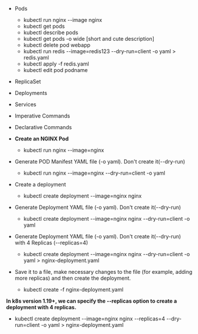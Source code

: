 - Pods
  - kubectl run nginx --image nginx
  - kubectl get pods
  - kubectl describe pods
  - kubectl get pods -o wide [short and cute description]
  - kubectl delete pod webapp
  - kubectl run redis --image=redis123 --dry-run=client -o yaml > redis.yaml
  - kubectl apply -f redis.yaml
  - kubectl edit pod podname
- ReplicaSet

- Deployments

- Services

- Imperative Commands

- Declarative Commands

- **Create an NGINX Pod**
  - kubectl run nginx --image=nginx

- Generate POD Manifest YAML file (-o yaml). Don't create it(--dry-run)
  - kubectl run nginx --image=nginx --dry-run=client -o yaml

- Create a deployment
  - kubectl create deployment --image=nginx nginx
- Generate Deployment YAML file (-o yaml). Don't create it(--dry-run)
  - kubectl create deployment --image=nginx nginx --dry-run=client -o yaml
- Generate Deployment YAML file (-o yaml). Don't create it(--dry-run) with 4 Replicas (--replicas=4)
  - kubectl create deployment --image=nginx nginx --dry-run=client -o yaml > nginx-deployment.yaml
- Save it to a file, make necessary changes to the file (for example, adding more replicas) and then create the deployment.
  - kubectl create -f nginx-deployment.yaml

**In k8s version 1.19+, we can specify the --replicas option to create a deployment with 4 replicas.** 
- kubectl create deployment --image=nginx nginx --replicas=4 --dry-run=client -o yaml > nginx-deployment.yaml
